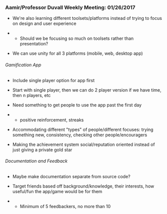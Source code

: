 ### Aamir/Professor Duvall Weekly Meeting: 01/26/2017

* We're also learning different toolsets/platforms instead of trying to focus on design and user experience
* * Should we be focusing so much on toolsets rather than presentation?

* We can use unity for all 3 platforms (mobile, web, desktop app)

###### Gamification App
* Include single player option for app first

* Start with single player, then we can do 2 player version if we have time, then n players, etc

* Need something to get people to use the app past the first day
* * positive reinforcement, streaks

* Accommodating different "types" of people/different focuses: trying something new, consistency, checking other people/encouragers

* Making the achievement system social/reputation oriented instead of just giving a private gold star

###### Documentation and Feedback
* Maybe make documentation separate from source code?

* Target friends based off background/knowledge, their interests, how useful/fun the app/game would be for them

* * Minimum of 5 feedbackers, no more than 10
